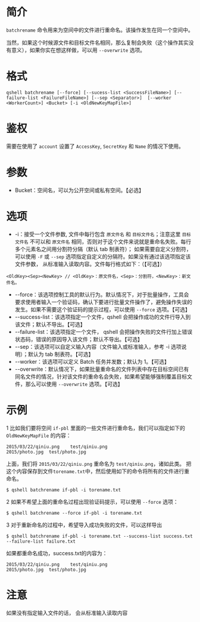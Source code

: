 # 简介
`batchrename` 命令用来为空间中的文件进行重命名。该操作发生在同一个空间中。

当然，如果这个时候源文件和目标文件名相同，那么复制会失败（这个操作其实没有意义），如果你实在想这样做，可以用 `--overwrite` 选项。

# 格式
```
qshell batchrename [--force] [--sucess-list <SuccessFileName>] [--failure-list <FailureFileName>] [--sep <Separator>]  [--worker <WorkerCount>] <Bucket> [-i <OldNewKeyMapFile>]
```

# 鉴权
需要在使用了 `account` 设置了 `AccessKey`, `SecretKey` 和 `Name` 的情况下使用。

# 参数
- Bucket：空间名，可以为公开空间或私有空间。【必选】

# 选项
- -i：接受一个文件参数, 文件中每行包含 `原文件名` 和 `目标文件名`；注意这里 `目标文件名` 不可以和 `原文件名` 相同，否则对于这个文件来说就是重命名失败。每行多个元素名之间用分割符分隔（默认 tab 制表符）； 如果需要自定义分割符，可以使用 `-F` 或 `--sep` 选项指定自定义的分隔符。如果没有通过该选项指定该文件参数， 从标准输入读取内容。文件每行格式如下：（【可选】）
```
<OldKey><Sep><NewKey> // <OldKey>：原文件名，<Sep>：分割符，<NewKey>：新文件名。
```
- --force：该选项控制工具的默认行为。默认情况下，对于批量操作，工具会要求使用者输入一个验证码，确认下要进行批量文件操作了，避免操作失误的发生。如果不需要这个验证码的提示过程，可以使用 `--force` 选项。【可选】
- --success-list：该选项指定一个文件，qshell 会把操作成功的文件行导入到该文件；默认不导出。【可选】
- --failure-list：该选项指定一个文件， qshell 会把操作失败的文件行加上错误状态码，错误的原因导入该文件；默认不导出。【可选】
- --sep：该选项可以自定义输入内容（文件输入或标准输入，参考 -i 选项说明）；默认为 tab 制表符。【可选】
- --worker：该选项可以定义 Batch 任务并发数；默认为 1。【可选】
- --overwrite：默认情况下，如果批量重命名的文件列表中存在目标空间已有同名文件的情况，针对该文件的重命名会失败，如果希望能够强制覆盖目标文件，那么可以使用 `--overwrite` 选项。【可选】

# 示例
1 比如我们要将空间 `if-pbl` 里面的一些文件进行重命名，我们可以指定如下的 `OldNewKeyMapFile` 的内容：
```
2015/03/22/qiniu.png	test/qiniu.png
2015/photo.jpg	test/photo.jpg
```

上面，我们将 `2015/03/22/qiniu.png` 重命名为 `test/qiniu.png`，诸如此类。
把这个内容保存到文件`torename.txt`中，然后使用如下的命令将所有的文件进行重命名。
```
$ qshell batchrename if-pbl -i torename.txt
```

2 如果不希望上面的重命名过程出现验证码提示，可以使用 `--force` 选项：
```
$ qshell batchrename --force if-pbl -i torename.txt
```

3 对于重新命名的过程中，希望导入成功失败的文件，可以这样导出
```
$ qshell batchrename if-pbl -i torename.txt --success-list success.txt --failure-list failure.txt
```

如果都重命名成功，success.txt的内容为：
```
2015/03/22/qiniu.png	test/qiniu.png
2015/photo.jpg	test/photo.jpg
```

# 注意 
如果没有指定输入文件的话， 会从标准输入读取内容
